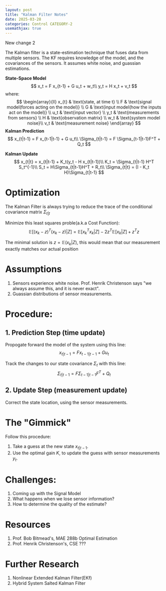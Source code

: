 ```yaml
---
layout: post
title: "Kalman Filter Notes"
date: 2025-03-28
categories: Control CATEGORY-2
usemathjax: true
---
```


New change 2

The Kalman filter is a state-estimation technique that fuses data from multiple sensors. The KF requires knowledge of the model, and the covariances of the sensors. It assumes white noise, and guassian estimations.

**State-Space Model**
$$
 x_t = F x_{t-1} + G u_t + w_t\\
 y_t = H x_t + v_t
$$
where:
$$
\begin{array}{ll}
x_{t} & \text{state, at time t} \\
F & \text{signal model(forces acting on the model)} \\
G & \text{input model(how the inputs act on the model)} \\
u_t & \text{input vector} \\
y_t & \text{measurements from sensors} \\
H & \text{observation matrix} \\
w_t & \text{system model noise}\\
v_t & \text{measurement noise}
\end{array}
$$
**Kalman Prediction**
$$
x_{t|t-1} = F x_{t-1|t-1} + G u_t\\
\Sigma_{t|t-1} = F \Sigma_{t-1|t-1}F^T + Q_t
$$

**Kalman Update**
$$
x_{t|t} = x_{t|t-1} + K_t(y_t - H x_{t|t-1})\\
K_t = \Sigma_{t|t-1} H^T S_t^{-1}\\
S_t = H\Sigma_{t|t-1}H^T + R_t\\
\Sigma_{t|t} = (I - K_t H)\Sigma_{t|t-1}
$$




# Optimization
The Kalman Filter is always trying to reduce the trace of the conditional covariance matrix $\Sigma_{t|t}$

Minimize this least squares proble(a.k.a Cost Function):
$$
\mathbb{E}[(x_k - z)^T(x_k-z)|Z] = \mathbb{E}[x_k^Tx_k|Z] - 2z^T\mathbb{E}[x_k|Z] + z^Tz
$$

The minimal solution is $z = \mathbb{E}(x_k|Z)$, this would mean that our measurement exactly matches our actual position

# Assumptions
1. Sensors experience white noise. Prof. Henrik Christenson says "we always assume this, and it is never exact".
2. Guassian distributions of sensor measurements.

# Procedure:
## 1. Prediction Step (time update)
Propogate forward the model of the system using this line:
$$
x_{t|t-1} = F x_{t-1|t-1} + G u_t
$$

Track the changes to our state covariance $\Sigma_t$ with this line:
$$
\Sigma_{t|t-1} = F \Sigma_{t-1|t-1}F^T + Q_t
$$

## 2. Update Step (measurement update)
Correct the state location, using the sensor measurements.

# The "Gimmick"

Follow this procedure:
1. Take a guess at the new state $x_{t|t-1}$.
2. Use the optimal gain $K$, to update the guess with sensor measurements $y_{t}$.



# Challenges:
1. Coming up with the Signal Model
2. What happens when we lose sensor information?
3. How to determine the quality of the estimate?

# Resources
1. Prof. Bob Bitmead's, MAE 288b Optimal Estimation
2. Prof. Henrik Christenson's, CSE ??? 

# Further Research
1. Nonlinear Extended Kalman Filter(EKf)
2. Hybrid System Salted Kalman Filter
